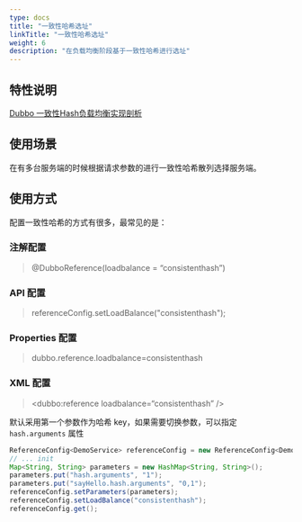 ```yaml
---
type: docs
title: "一致性哈希选址"
linkTitle: "一致性哈希选址"
weight: 6
description: "在负载均衡阶段基于一致性哈希进行选址"
---
```

## 特性说明

[Dubbo 一致性Hash负载均衡实现剖析](/zh/blog/2019/05/01/dubbo-%E4%B8%80%E8%87%B4%E6%80%A7hash%E8%B4%9F%E8%BD%BD%E5%9D%87%E8%A1%A1%E5%AE%9E%E7%8E%B0%E5%89%96%E6%9E%90/)

## 使用场景

在有多台服务端的时候根据请求参数的进行一致性哈希散列选择服务端。

## 使用方式

配置一致性哈希的方式有很多，最常见的是：

### 注解配置

> @DubboReference(loadbalance = “consistenthash”)

### API 配置

> referenceConfig.setLoadBalance("consistenthash");

### Properties 配置

> dubbo.reference.loadbalance=consistenthash

### XML 配置

> <dubbo:reference loadbalance=“consistenthash” />

默认采用第一个参数作为哈希 key，如果需要切换参数，可以指定 `hash.arguments` 属性

```java
ReferenceConfig<DemoService> referenceConfig = new ReferenceConfig<DemoService>();
// ... init
Map<String, String> parameters = new HashMap<String, String>();
parameters.put("hash.arguments", "1");
parameters.put("sayHello.hash.arguments", "0,1");
referenceConfig.setParameters(parameters);
referenceConfig.setLoadBalance("consistenthash");
referenceConfig.get();
```
